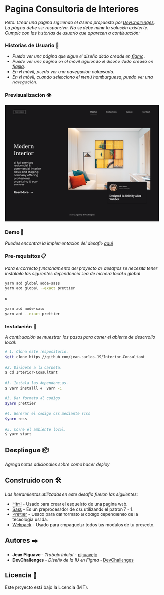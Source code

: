 # Pagina Consultoria de Interiores
_Reto:  Crear una página siguiendo el diseño propuesto por [DevChallenges](hhttps://www.figma.com/file/3cf83hHRBAGjG5EKPcG2bV/interior-consultant-challenge). La página debe ser responsiva. No se debe mirar la solución existente. Cumpla con las historias de usuario que aparecen a continuación:_

### Historias de Usuario :man:
- _Puedo ver una página que sigue el diseño dado creada en [figma](https://www.figma.com/proto/3cf83hHRBAGjG5EKPcG2bV/interior-consultant-challenge?node-id=1%3A4&scaling=min-zoom&page-id=0%3A1) ._
- _Puedo ver una página en el móvil siguiendo el diseño dado creada en [figma](https://www.figma.com/proto/3cf83hHRBAGjG5EKPcG2bV/interior-consultant-challenge?node-id=1%3A31&scaling=min-zoom&page-id=0%3A1)._
- _En el móvil, puedo ver una navegación colapsada._
- _En el móvil, cuando selecciono el menú hamburguesa, puedo ver una navegación._

### Previsualización :eye:

![imagen](https://github.com/jean-carlos-19/Interior-Consultant/blob/master/captura/escritorio.png)

### Demo :eyes:
_Puedes encontrar la implementacion del desafio [aqui](https://piguavejc-interior-consultant.onrender.com/)_

### Pre-requisitos 📋

_Para el correcto funcionamiento del proyecto de desafios se necesita tener instalado las siguientes dependencia sea de manera local o global_

```bash
yarn add global node-sass
yarn add global --exact prettier

o

yarn add node-sass
yarn add --exact prettier
```

### Instalación 🔧

_A continuación se muestran los pasos para correr el abiente de desarrollo local:_

```bash
# 1. Clona este respositorio.
$git clone https://github.com/jean-carlos-19/Interior-Consultant

#2. Dirigete a la carpeta. 
$ cd Interior-Consultant

#3. Instala las dependencias.
$ yarn installl o  yarn -i

#3. Dar formato al codigo 
$yarn prettier

#4. Generar el codigo css mediante Scss 
$yarn scss

#5. Corre el ambiente local.
$ yarn start
```

## Despliegue 📦

_Agrega notas adicionales sobre como hacer deploy_

## Construido con 🛠️

_Las herramientas utilizadas en este desafio fueron las siguientes:_

* [Html](https://developer.mozilla.org/es/docs/Web/HTML/Reference) - Usado para crear el esqueleto de una pagina web.
* [Sass](https://sass-lang.com/guide) - Es un preprocesador de css utilizando el patron 7 - 1.
* [Prettier](https://prettier.io/docs/en/index.html) - Usado para dar formato al codigo dependiendo de la tecnologia usada.
* [Webpack](https://webpack.js.org/concepts/) - Usado para empaquetar todos tus modulos de tu proyecto.

## Autores ✒️

* **Jean Piguave** - *Trabajo Inicial* - [piguavejc](https://devchallenges.io/portfolio/jean-carlos-19)
* **DevChallenges** - *Diseño de la IU en Figma* - [DevChallenges](https://devchallenges.io/)

## Licencia 📄

Este proyecto está bajo la Licencia (MIT).